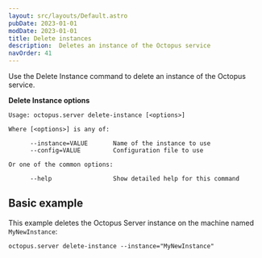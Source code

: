 ```yaml
---
layout: src/layouts/Default.astro
pubDate: 2023-01-01
modDate: 2023-01-01
title: Delete instances
description:  Deletes an instance of the Octopus service
navOrder: 41
---
```


Use the Delete Instance command to delete an instance of the Octopus service.

**Delete Instance options**

```text
Usage: octopus.server delete-instance [<options>]

Where [<options>] is any of:

      --instance=VALUE       Name of the instance to use
      --config=VALUE         Configuration file to use

Or one of the common options:

      --help                 Show detailed help for this command
```

## Basic example

This example deletes the Octopus Server instance on the machine named `MyNewInstance`:

```
octopus.server delete-instance --instance="MyNewInstance"
```
